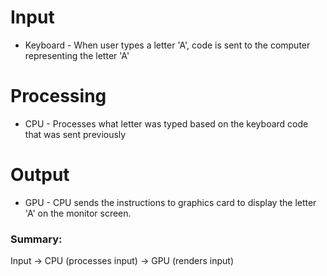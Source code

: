 # Input
- Keyboard - When user types a letter 'A', code is sent to the computer representing the letter 'A'
# Processing
- CPU - Processes what letter was typed based on the keyboard code that was sent previously
# Output
- GPU - CPU sends the instructions to graphics card to display the letter 'A' on the monitor screen.

### Summary: 
Input -> CPU (processes input) -> GPU (renders input)
